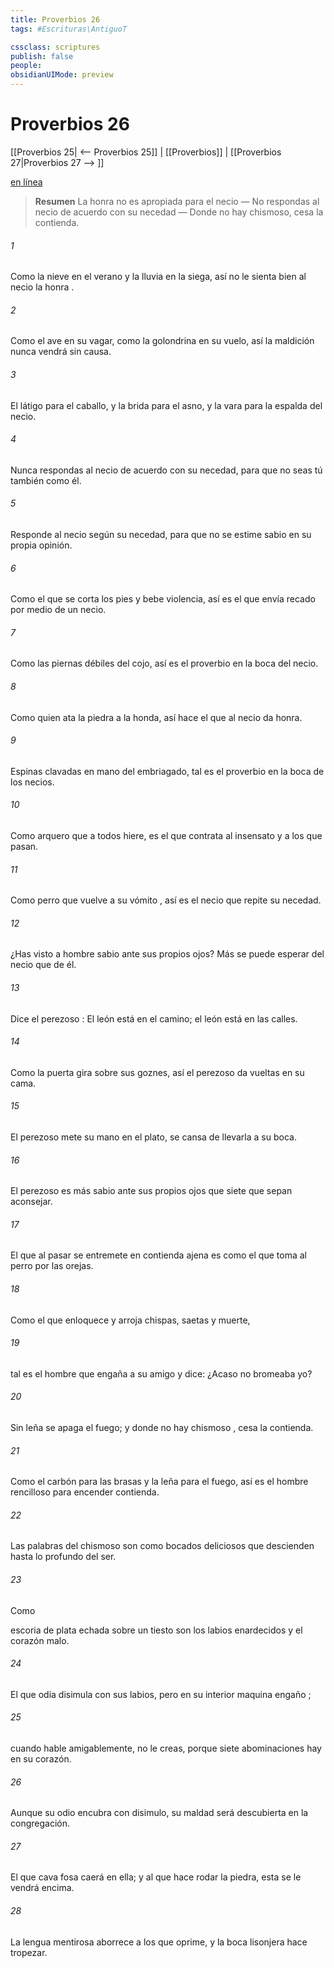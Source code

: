 ```yaml
---
title: Proverbios 26
tags: #Escrituras\AntiguoT

cssclass: scriptures
publish: false
people:
obsidianUIMode: preview
---
```


# Proverbios 26
[[Proverbios 25| <-- Proverbios 25]] | [[Proverbios]] | [[Proverbios 27|Proverbios 27 --> ]]

[en línea](https://churchofjesuschrist.org/study/scriptures/ot/prov/26?lang=spa)

> __Resumen__
La honra no es apropiada para el necio — No respondas al necio de acuerdo con su necedad — Donde no hay chismoso, cesa la contienda.

###### 1 
Como la nieve en el verano y la lluvia en la siega,
así no le sienta bien al necio la 
honra
.

###### 2 
Como el ave en su vagar, como la golondrina en su vuelo,
así la maldición nunca vendrá sin causa.

###### 3 
El látigo para el caballo, y la brida para el asno,
y la vara para la espalda del necio.

###### 4 
Nunca respondas al necio de acuerdo con su necedad,
para que no seas tú también como él.

###### 5 
Responde al necio según su necedad,
para que no se estime sabio 
en
 su propia opinión.

###### 6 
Como el que se corta los pies y bebe violencia,
así es el que envía recado por medio de un necio.

###### 7 
Como las piernas débiles del cojo,
así es el proverbio en la boca del necio.

###### 8 
Como quien ata la piedra a la honda,
así 
hace
 el que al necio da honra.

###### 9 
Espinas clavadas en mano del embriagado,
tal es el proverbio en la boca de los necios.

###### 10 
Como arquero que a todos hiere,
es el que contrata al insensato y a los que pasan.

###### 11 
Como perro que vuelve a su 
vómito
,
así es el necio que repite su necedad.

###### 12 
¿Has visto a hombre 
sabio
 ante sus propios ojos?
Más se puede esperar del necio que de él.

###### 13 
Dice el 
perezoso
: El león está en el camino;
el león está en las calles.

###### 14 
Como la puerta gira sobre sus goznes,
así el perezoso da vueltas en su cama.

###### 15 
El perezoso mete su mano en el plato,
se cansa de llevarla a su boca.

###### 16 
El perezoso es más sabio ante sus propios ojos
que siete que sepan aconsejar.

###### 17 
El que al pasar se entremete en contienda ajena
es 
como
 el que toma al perro por las orejas.

###### 18 
Como el que enloquece y arroja chispas,
saetas y muerte,

###### 19 
tal es el hombre que 
engaña
 a su amigo
y dice: ¿Acaso no bromeaba yo?

###### 20 
Sin leña se apaga el fuego;
y donde no hay 
chismoso
, cesa la contienda.

###### 21 
Como el carbón para las brasas y la leña para el fuego,
así es el hombre 
rencilloso
 para encender contienda.

###### 22 
Las palabras del chismoso son como bocados deliciosos
que descienden hasta lo profundo del ser.

###### 23 
Como
 
escoria
 de plata echada sobre un tiesto
son los labios enardecidos y el corazón malo.

###### 24 
El que odia disimula con sus labios,
pero en su interior maquina 
engaño
;

###### 25 
cuando hable amigablemente, no le creas,
porque siete abominaciones hay en su corazón.

###### 26 
Aunque su odio encubra con disimulo,
su maldad será 
descubierta
 en la congregación.

###### 27 
El que cava 
fosa
 caerá en ella;
y al que hace rodar la piedra, esta se le vendrá encima.

###### 28 
La lengua mentirosa aborrece a los que oprime,
y la 
boca
 lisonjera hace tropezar.

